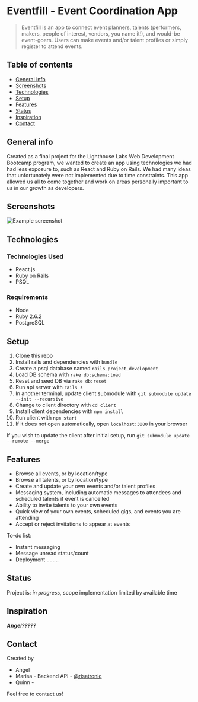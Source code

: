 # Eventfill - Event Coordination App
> Eventfill is an app to connect event planners, talents (performers, makers, people of interest, vendors, you name it!), and would-be event-goers. Users can make events and/or talent profiles or simply register to attend events.

## Table of contents
* [General info](#general-info)
* [Screenshots](#screenshots)
* [Technologies](#technologies)
* [Setup](#setup)
* [Features](#features)
* [Status](#status)
* [Inspiration](#inspiration)
* [Contact](#contact)

## General info
Created as a final project for the Lighthouse Labs Web Development Bootcamp program, we wanted to create an app using technologies we had had less exposure to, such as React and Ruby on Rails. We had many ideas that unfortunately were not implemented due to time constraints. This app allowed us all to come together and work on areas personally important to us in our growth as developers.

## Screenshots
![Example screenshot](./img/screenshot.png)

## Technologies
### Technologies Used
- React.js
- Ruby on Rails
- PSQL

### Requirements
- Node
- Ruby 2.6.2
- PostgreSQL

## Setup
1. Clone this repo
2. Install rails and dependencies with `bundle`
3. Create a psql database named `rails_project_development`
4. Load DB schema with `rake db:schema:load`
5. Reset and seed DB via `rake db:reset`
6. Run api server with `rails s`
7. In another terminal, update client submodule with `git submodule update --init --recursive`
8. Change to client directory with `cd client`
9. Install client dependencies with `npm install`
10. Run client with `npm start`
11. If it does not open automatically, open `localhost:3000` in your browser

If you wish to update the client after initial setup, run `git submodule update --remote --merge`

## Features
* Browse all events, or by location/type
* Browse all talents, or by location/type
* Create and update your own events and/or talent profiles
* Messaging system, including automatic messages to attendees and scheduled talents if event is cancelled
* Ability to invite talents to your own events
* Quick view of your own events, scheduled gigs, and events you are attending
* Accept or reject invitations to appear at events

To-do list:
* Instant messaging
* Message unread status/count
* Deployment
........

## Status
Project is: _in progress_, scope implementation limited by available time

## Inspiration
*****Angel?????*****

## Contact
Created by 
- Angel
- Marisa - Backend API - [@risatronic](https://github.com/risatronic)
- Quinn - 

Feel free to contact us!